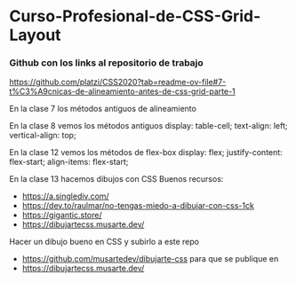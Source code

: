 # Curso-Profesional-de-CSS-Grid-Layout

### Github con los links al repositorio de trabajo
https://github.com/platzi/CSS2020?tab=readme-ov-file#7-t%C3%A9cnicas-de-alineamiento-antes-de-css-grid-parte-1

En la clase 7 los métodos antiguos de alineamiento

En la clase 8 vemos los métodos antiguos
  display: table-cell;
  text-align: left;
  vertical-align: top;

En la clase 12 vemos los métodos de flex-box
  display: flex;
  justify-content: flex-start;
  align-items: flex-start;

En la clase 13 hacemos dibujos con CSS
Buenos recursos:
 - https://a.singlediv.com/
 - https://dev.to/raulmar/no-tengas-miedo-a-dibujar-con-css-1ck
 - https://gigantic.store/
 - https://dibujartecss.musarte.dev/

Hacer un dibujo bueno en CSS y subirlo a este repo
 - https://github.com/musartedev/dibujarte-css
para que se publique en
 - https://dibujartecss.musarte.dev/